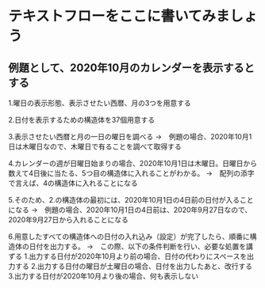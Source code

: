 ﻿# テキストフローをここに書いてみましょう

## 例題として、2020年10月のカレンダーを表示するとする

1.曜日の表示形態、表示させたい西暦、月の3つを用意する

2.日付を表示するための構造体を37個用意する

3.表示させたい西暦と月の一日の曜日を調べる
    →　例題の場合、2020年10月1日は木曜日なので、木曜日で有ることを調べて取得する

4.カレンダーの週が日曜日始まりの場合、2020年10月1日は木曜日。日曜日から数えて4日後に当たる、5つ目の構造体に入れることがわかる。
    →　配列の添字で言えば、4の構造体に入れることになる

5.そのため、2.の構造体の最初には、2020年10月1日の4日前の日付が入ることになる
    →　例題の場合、2020年10月1日の4日前は、2020年9月27日なので、2020年9月27日から入れることになる

6.用意したすべての構造体への日付の入れ込み（設定）が完了したら、順番に構造体の日付を出力する。
    →　この際、以下の条件判断を行い、必要な処置を講ずる
        1.出力する日付が2020年10月より前の場合、日付の代わりにスペースを出力する
        2.出力する日付の曜日が土曜日の場合、日付を出力したあと、改行する
        3.出力する日付が2020年10月より後の場合、何も表示しない